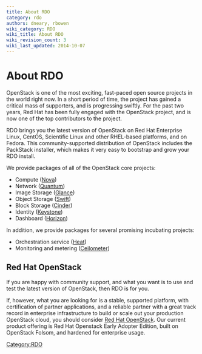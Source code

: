 ```yaml
---
title: About RDO
category: rdo
authors: dneary, rbowen
wiki_category: RDO
wiki_title: About RDO
wiki_revision_count: 3
wiki_last_updated: 2014-10-07
---
```


# About RDO

OpenStack is one of the most exciting, fast-paced open source projects in the world right now. In a short period of time, the project has gained a critical mass of supporters, and is progressing swiftly. For the past two years, Red Hat has been fully engaged with the OpenStack project, and is now one of the top contributors to the project.

RDO brings you the latest version of OpenStack on Red Hat Enterprise Linux, CentOS, Scientific Linux and other RHEL-based platforms, and on Fedora. This community-supported distribution of OpenStack includes the PackStack installer, which makes it very easy to bootstrap and grow your RDO install.

We provide packages of all of the OpenStack core projects:

*   Compute ([Nova](https://wiki.openstack.org/wiki/Nova))
*   Network ([Quantum](https://wiki.openstack.org/wiki/Quantum))
*   Image Storage ([Glance](https://wiki.openstack.org/wiki/Glance))
*   Object Storage ([Swift](https://wiki.openstack.org/wiki/Swift))
*   Block Storage ([Cinder](https://wiki.openstack.org/wiki/Cinder))
*   Identity ([Keystone](https://wiki.openstack.org/wiki/Keystone))
*   Dashboard ([Horizon](https://wiki.openstack.org/wiki/Horizon))

In addition, we provide packages for several promising incubating projects:

*   Orchestration service ([Heat](https://wiki.openstack.org/wiki/Heat))
*   Monitoring and metering ([Ceilometer](https://wiki.openstack.org/wiki/Ceilometer))

## Red Hat OpenStack

If you are happy with community support, and what you want is to use and test the latest version of OpenStack, then RDO is for you.

If, however, what you are looking for is a stable, supported platform, with certification of partner applications, and a reliable partner with a great track record in enterprise infrastructure to build or scale out your production OpenStack cloud, you should consider [Red Hat OpenStack](http://redhat.com/openstack). Our current product offering is Red Hat Openstack Early Adopter Edition, built on OpenStack Folsom, and hardened for enterprise usage.

<Category:RDO>
